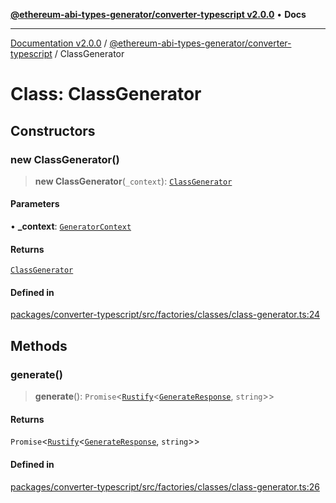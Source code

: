 [**@ethereum-abi-types-generator/converter-typescript v2.0.0**](../README.md) • **Docs**

***

[Documentation v2.0.0](../../../packages.md) / [@ethereum-abi-types-generator/converter-typescript](../README.md) / ClassGenerator

# Class: ClassGenerator

## Constructors

### new ClassGenerator()

> **new ClassGenerator**(`_context`): [`ClassGenerator`](ClassGenerator.md)

#### Parameters

• **\_context**: [`GeneratorContext`](../../types/type-aliases/GeneratorContext.md)

#### Returns

[`ClassGenerator`](ClassGenerator.md)

#### Defined in

[packages/converter-typescript/src/factories/classes/class-generator.ts:24](https://github.com/niZmosis/ethereum-abi-types-generator/blob/b8e282ea584f52118722e9d563db502ef3e0aa75/packages/converter-typescript/src/factories/classes/class-generator.ts#L24)

## Methods

### generate()

> **generate**(): `Promise`\<[`Rustify`](../../types/type-aliases/Rustify.md)\<[`GenerateResponse`](../../types/type-aliases/GenerateResponse.md), `string`\>\>

#### Returns

`Promise`\<[`Rustify`](../../types/type-aliases/Rustify.md)\<[`GenerateResponse`](../../types/type-aliases/GenerateResponse.md), `string`\>\>

#### Defined in

[packages/converter-typescript/src/factories/classes/class-generator.ts:26](https://github.com/niZmosis/ethereum-abi-types-generator/blob/b8e282ea584f52118722e9d563db502ef3e0aa75/packages/converter-typescript/src/factories/classes/class-generator.ts#L26)

